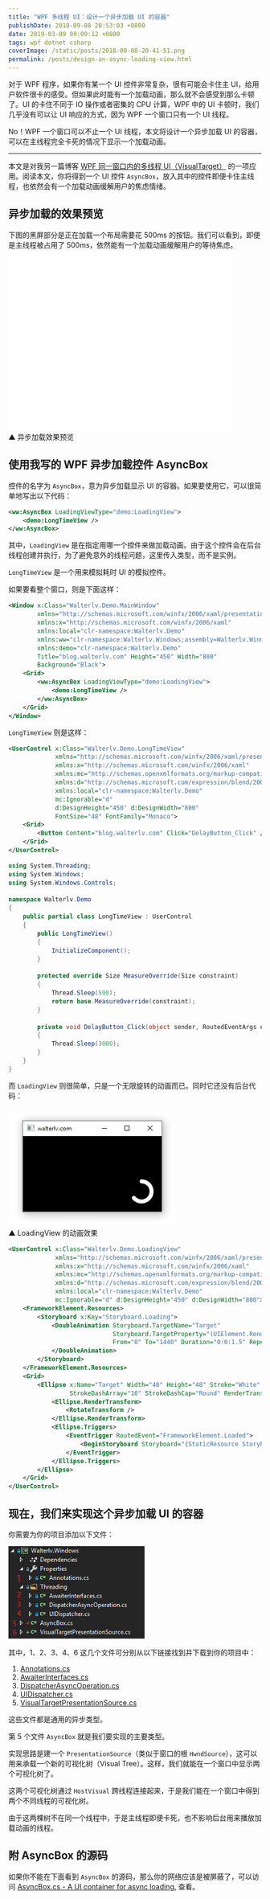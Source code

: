 ```yaml
---
title: "WPF 多线程 UI：设计一个异步加载 UI 的容器"
publishDate: 2018-09-08 20:53:03 +0800
date: 2019-03-09 09:09:12 +0800
tags: wpf dotnet csharp
coverImage: /static/posts/2018-09-08-20-41-51.png
permalink: /posts/design-an-async-loading-view.html
---
```


对于 WPF 程序，如果你有某一个 UI 控件非常复杂，很有可能会卡住主 UI，给用户软件很卡的感受。但如果此时能有一个加载动画，那么就不会感受到那么卡顿了。UI 的卡住不同于 IO 操作或者密集的 CPU 计算，WPF 中的 UI 卡顿时，我们几乎没有可以让 UI 响应的方式，因为 WPF 一个窗口只有一个 UI 线程。

No！WPF 一个窗口可以不止一个 UI 线程，本文将设计一个异步加载 UI 的容器，可以在主线程完全卡死的情况下显示一个加载动画。

---

本文是对我另一篇博客 [WPF 同一窗口内的多线程 UI（VisualTarget）](/post/multi-thread-ui-using-visualtarget-in-wpf) 的一项应用。阅读本文，你将得到一个 UI 控件 `AsyncBox`，放入其中的控件即便卡住主线程，也依然会有一个加载动画缓解用户的焦虑情绪。

<div id="toc"></div>

## 异步加载的效果预览

下图的黑屏部分是正在加载一个布局需要花 500ms 的按钮。我们可以看到，即便是主线程被占用了 500ms，依然能有一个加载动画缓解用户的等待焦虑。

![异步加载效果预览](/static/posts/2018-09-08-loading-view-preview.gif)  
▲ 异步加载效果预览

## 使用我写的 WPF 异步加载控件 AsyncBox

控件的名字为 `AsyncBox`，意为异步加载显示 UI 的容器。如果要使用它，可以很简单地写出以下代码：

```xml
<ww:AsyncBox LoadingViewType="demo:LoadingView">
    <demo:LongTimeView />
</ww:AsyncBox>
```

其中，`LoadingView` 是在指定用哪一个控件来做加载动画。由于这个控件会在后台线程创建并执行，为了避免意外的线程问题，这里传入类型，而不是实例。

`LongTimeView` 是一个用来模拟耗时 UI 的模拟控件。

如果要看整个窗口，则是下面这样：

```xml
<Window x:Class="Walterlv.Demo.MainWindow"
        xmlns="http://schemas.microsoft.com/winfx/2006/xaml/presentation"
        xmlns:x="http://schemas.microsoft.com/winfx/2006/xaml"
        xmlns:local="clr-namespace:Walterlv.Demo"
        xmlns:ww="clr-namespace:Walterlv.Windows;assembly=Walterlv.Windows"
        xmlns:demo="clr-namespace:Walterlv.Demo"
        Title="blog.walterlv.com" Height="450" Width="800"
        Background="Black">
    <Grid>
        <ww:AsyncBox LoadingViewType="demo:LoadingView">
            <demo:LongTimeView />
        </ww:AsyncBox>
    </Grid>
</Window>
```

`LongTimeView` 则是这样：

```xml
<UserControl x:Class="Walterlv.Demo.LongTimeView"
             xmlns="http://schemas.microsoft.com/winfx/2006/xaml/presentation"
             xmlns:x="http://schemas.microsoft.com/winfx/2006/xaml"
             xmlns:mc="http://schemas.openxmlformats.org/markup-compatibility/2006" 
             xmlns:d="http://schemas.microsoft.com/expression/blend/2008" 
             xmlns:local="clr-namespace:Walterlv.Demo"
             mc:Ignorable="d" 
             d:DesignHeight="450" d:DesignWidth="800"
             FontSize="48" FontFamily="Monaco">
    <Grid>
        <Button Content="blog.walterlv.com" Click="DelayButton_Click" />
    </Grid>
</UserControl>
```

```csharp
using System.Threading;
using System.Windows;
using System.Windows.Controls;

namespace Walterlv.Demo
{
    public partial class LongTimeView : UserControl
    {
        public LongTimeView()
        {
            InitializeComponent();
        }

        protected override Size MeasureOverride(Size constraint)
        {
            Thread.Sleep(500);
            return base.MeasureOverride(constraint);
        }

        private void DelayButton_Click(object sender, RoutedEventArgs e)
        {
            Thread.Sleep(3000);
        }
    }
}
```

而 `LoadingView` 则很简单，只是一个无限旋转的动画而已。同时它还没有后台代码：

![LoadingView 的动画效果](/static/posts/2018-09-08-loading-view.gif)  
▲ LoadingView 的动画效果

```xml
<UserControl x:Class="Walterlv.Demo.LoadingView"
             xmlns="http://schemas.microsoft.com/winfx/2006/xaml/presentation"
             xmlns:x="http://schemas.microsoft.com/winfx/2006/xaml"
             xmlns:mc="http://schemas.openxmlformats.org/markup-compatibility/2006" 
             xmlns:d="http://schemas.microsoft.com/expression/blend/2008" 
             xmlns:local="clr-namespace:Walterlv.Demo"
             mc:Ignorable="d" d:DesignHeight="450" d:DesignWidth="800">
    <FrameworkElement.Resources>
        <Storyboard x:Key="Storyboard.Loading">
            <DoubleAnimation Storyboard.TargetName="Target"
                             Storyboard.TargetProperty="(UIElement.RenderTransform).(RotateTransform.Angle)"
                             From="0" To="1440" Duration="0:0:1.5" RepeatBehavior="Forever">
            </DoubleAnimation>
        </Storyboard>
    </FrameworkElement.Resources>
    <Grid>
        <Ellipse x:Name="Target" Width="48" Height="48" Stroke="White" StrokeThickness="8"
                 StrokeDashArray="10" StrokeDashCap="Round" RenderTransformOrigin="0.5 0.5">
            <Ellipse.RenderTransform>
                <RotateTransform />
            </Ellipse.RenderTransform>
            <Ellipse.Triggers>
                <EventTrigger RoutedEvent="FrameworkElement.Loaded">
                    <BeginStoryboard Storyboard="{StaticResource Storyboard.Loading}" />
                </EventTrigger>
            </Ellipse.Triggers>
        </Ellipse>
    </Grid>
</UserControl>
```

## 现在，我们来实现这个异步加载 UI 的容器

你需要为你的项目添加以下文件：

![项目文件](/static/posts/2018-09-08-20-41-51.png)

其中，1、2、3、4、6 这几个文件可分别从以下链接找到并下载到你的项目中：

1. [Annotations.cs](https://github.com/walterlv/sharing-demo/blob/master/src/Walterlv.Core/Annotations/Annotations.cs)
1. [AwaiterInterfaces.cs](https://gist.github.com/walterlv/ca0fc857eae04c1088aebcb8d636d1cb#file-awaiterinterfaces-cs)
1. [DispatcherAsyncOperation.cs](https://gist.github.com/walterlv/ca0fc857eae04c1088aebcb8d636d1cb#file-dispatcherasyncoperation-cs)
1. [UIDispatcher.cs](https://gist.github.com/walterlv/ca0fc857eae04c1088aebcb8d636d1cb#file-uidispatcher-cs)
1. [VisualTargetPresentationSource.cs](https://github.com/walterlv/sharing-demo/blob/master/src/Walterlv.Demo.WPF/Utils/Threading/VisualTargetPresentationSource.cs)

这些文件都是通用的异步类型。

第 5 个文件 `AsyncBox` 就是我们要实现的主要类型。

实现思路是建一个 `PresentationSource`（类似于窗口的根 `HwndSource`），这可以用来承载一个新的可视化树（Visual Tree）。这样，我们就能在一个窗口中显示两个可视化树了。

这两个可视化树通过 `HostVisual` 跨线程连接起来，于是我们能在一个窗口中得到两个不同线程的可视化树。

由于这两棵树不在同一个线程中，于是主线程即便卡死，也不影响后台用来播放加载动画的线程。

## 附 AsyncBox 的源码

如果你不能在下面看到 `AsyncBox` 的源码，那么你的网络应该是被屏蔽了，可以访问 [AsyncBox.cs - A UI container for async loading.](https://gist.github.com/walterlv/4581ee10530a21ddf00f47b2cd680714) 查看。

<script src="https://gist.github.com/walterlv/4581ee10530a21ddf00f47b2cd680714.js"></script>


